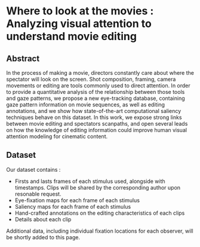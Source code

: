 # Where to look at the movies : Analyzing visual attention to understand movie editing

## Abstract

In the process of making a movie, directors constantly care about where the spectator will look on the screen. Shot composition, framing, camera movements or editing are tools commonly used to direct attention. In order to provide a quantitative analysis of the relationship between those tools and gaze patterns, we propose a new eye-tracking database, containing gaze pattern information on movie sequences, as well as editing annotations, and we show how state-of-the-art computational saliency techniques behave on this dataset. In this work, we expose strong links between movie editing and spectators scanpaths, and open several leads on how the knowledge of editing information could improve human visual attention modeling for cinematic content.

## Dataset

Our dataset contains :
  - Firsts and lasts frames of each stimulus used, alongside with timestamps. Clips will be shared by the corresponding author upon resonable request.
  - Eye-fixation maps for each frame of each stimulus
  - Saliency maps for each frame of each stimulus
  - Hand-crafted annotations on the editing characteristics of each clips
  - Details about each clip

Additional data, including individual fixation locations for each observer, will be shortly added to this page.

